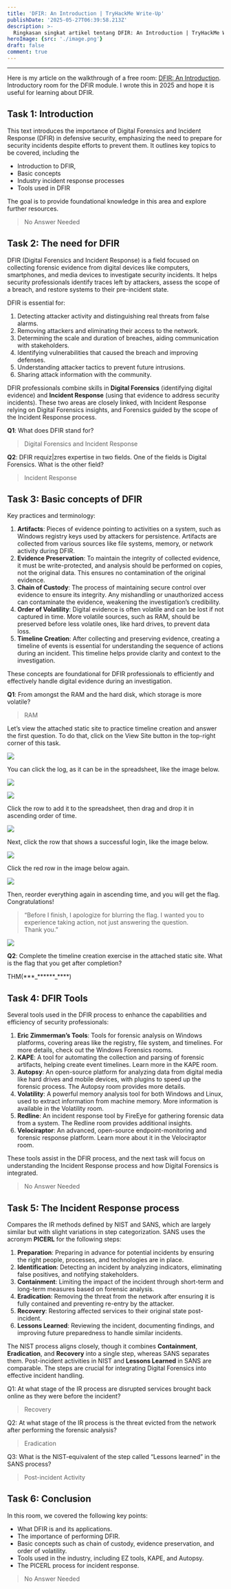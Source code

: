 ```yaml
---
title: 'DFIR: An Introduction | TryHackMe Write-Up'
publishDate: '2025-05-27T06:39:58.213Z'
description: >-
  Ringkasan singkat artikel tentang DFIR: An Introduction | TryHackMe Write-Up
heroImage: {src: './image.png'}
draft: false
comment: true
---
```

* * *

Here is my article on the walkthrough of a free room: [DFIR: An Introduction](https://tryhackme.com/room/introductoryroomdfirmodule). Introductory room for the DFIR module. I wrote this in 2025 and hope it is useful for learning about DFIR.

## Task 1: Introduction

This text introduces the importance of Digital Forensics and Incident Response (DFIR) in defensive security, emphasizing the need to prepare for security incidents despite efforts to prevent them. It outlines key topics to be covered, including the

*   Introduction to DFIR,
*   Basic concepts
*   Industry incident response processes
*   Tools used in DFIR

The goal is to provide foundational knowledge in this area and explore further resources.

> No Answer Needed

## Task 2: The need for DFIR

DFIR (Digital Forensics and Incident Response) is a field focused on collecting forensic evidence from digital devices like computers, smartphones, and media devices to investigate security incidents. It helps security professionals identify traces left by attackers, assess the scope of a breach, and restore systems to their pre-incident state.

DFIR is essential for:

1.  Detecting attacker activity and distinguishing real threats from false alarms.
2.  Removing attackers and eliminating their access to the network.
3.  Determining the scale and duration of breaches, aiding communication with stakeholders.
4.  Identifying vulnerabilities that caused the breach and improving defenses.
5.  Understanding attacker tactics to prevent future intrusions.
6.  Sharing attack information with the community.

DFIR professionals combine skills in **Digital Forensics** (identifying digital evidence) and **Incident Response** (using that evidence to address security incidents). These two areas are closely linked, with Incident Response relying on Digital Forensics insights, and Forensics guided by the scope of the Incident Response process.

**Q1**: What does DFIR stand for?

> Digital Forensics and Incident Response

**Q2**: DFIR requiz|zres expertise in two fields. One of the fields is Digital Forensics. What is the other field?

> Incident Response

## Task 3: Basic concepts of DFIR

Key practices and terminology:

1.  **Artifacts**: Pieces of evidence pointing to activities on a system, such as Windows registry keys used by attackers for persistence. Artifacts are collected from various sources like file systems, memory, or network activity during DFIR.
2.  **Evidence Preservation**: To maintain the integrity of collected evidence, it must be write-protected, and analysis should be performed on copies, not the original data. This ensures no contamination of the original evidence.
3.  **Chain of Custody**: The process of maintaining secure control over evidence to ensure its integrity. Any mishandling or unauthorized access can contaminate the evidence, weakening the investigation’s credibility.
4.  **Order of Volatility**: Digital evidence is often volatile and can be lost if not captured in time. More volatile sources, such as RAM, should be preserved before less volatile ones, like hard drives, to prevent data loss.
5.  **Timeline Creation**: After collecting and preserving evidence, creating a timeline of events is essential for understanding the sequence of actions during an incident. This timeline helps provide clarity and context to the investigation.

These concepts are foundational for DFIR professionals to efficiently and effectively handle digital evidence during an investigation.

**Q1**: From amongst the RAM and the hard disk, which storage is more volatile?

> RAM

Let’s view the attached static site to practice timeline creation and answer the first question. To do that, click on the View Site button in the top-right corner of this task.

![](https://cdn-images-1.medium.com/max/800/1*0Dp0TP95_LQ7XBNaNj1jzA.png)

You can click the log, as it can be in the spreadsheet, like the image below.

![](https://cdn-images-1.medium.com/max/800/1*Q1zm-uOfBk9RJ9cz6X8mGQ.png)

![](https://cdn-images-1.medium.com/max/800/1*AbtP3qPj0SX6MsXqNutKLg.png)

Click the row to add it to the spreadsheet, then drag and drop it in ascending order of time.

![](https://cdn-images-1.medium.com/max/800/1*RDdD0CPglGK12vmjJd6hTA.png)

Next, click the row that shows a successful login, like the image below.

![](https://cdn-images-1.medium.com/max/800/1*1Kv-yXQINZ4uGINQ2cF7og.png)

Click the red row in the image below again.

![](https://cdn-images-1.medium.com/max/800/1*MssMCUjM8yIPdi7p3pSQxQ.png)

Then, reorder everything again in ascending time, and you will get the flag. Congratulations!

> “Before I finish, I apologize for blurring the flag. I wanted you to experience taking action, not just answering the question. Thank you.”

![](https://cdn-images-1.medium.com/max/800/1*Z7H_Gj7gITI6WEJbIrrMjw.png)

**Q2**: Complete the timeline creation exercise in the attached static site. What is the flag that you get after completion?

THM(\*\*\*\_\*\*\*\*\*\*\_\*\*\*\*)

## Task 4: DFIR Tools

Several tools used in the DFIR process to enhance the capabilities and efficiency of security professionals:

1.  **Eric Zimmerman’s Tools**: Tools for forensic analysis on Windows platforms, covering areas like the registry, file system, and timelines. For more details, check out the Windows Forensics rooms.
2.  **KAPE**: A tool for automating the collection and parsing of forensic artifacts, helping create event timelines. Learn more in the KAPE room.
3.  **Autopsy**: An open-source platform for analyzing data from digital media like hard drives and mobile devices, with plugins to speed up the forensic process. The Autopsy room provides more details.
4.  **Volatility**: A powerful memory analysis tool for both Windows and Linux, used to extract information from machine memory. More information is available in the Volatility room.
5.  **Redline**: An incident response tool by FireEye for gathering forensic data from a system. The Redline room provides additional insights.
6.  **Velociraptor**: An advanced, open-source endpoint-monitoring and forensic response platform. Learn more about it in the Velociraptor room.

These tools assist in the DFIR process, and the next task will focus on understanding the Incident Response process and how Digital Forensics is integrated.

> No Answer Needed

## Task 5: The Incident Response process

Compares the IR methods defined by NIST and SANS, which are largely similar but with slight variations in step categorization. SANS uses the acronym **PICERL** for the following steps:

1.  **Preparation**: Preparing in advance for potential incidents by ensuring the right people, processes, and technologies are in place.
2.  **Identification**: Detecting an incident by analyzing indicators, eliminating false positives, and notifying stakeholders.
3.  **Containment**: Limiting the impact of the incident through short-term and long-term measures based on forensic analysis.
4.  **Eradication**: Removing the threat from the network after ensuring it is fully contained and preventing re-entry by the attacker.
5.  **Recovery**: Restoring affected services to their original state post-incident.
6.  **Lessons Learned**: Reviewing the incident, documenting findings, and improving future preparedness to handle similar incidents.

The NIST process aligns closely, though it combines **Containment**, **Eradication**, and **Recovery** into a single step, whereas SANS separates them. Post-incident activities in NIST and **Lessons Learned** in SANS are comparable. The steps are crucial for integrating Digital Forensics into effective incident handling.

Q1: At what stage of the IR process are disrupted services brought back online as they were before the incident?

> Recovery

Q2: At what stage of the IR process is the threat evicted from the network after performing the forensic analysis?

> Eradication

Q3: What is the NIST-equivalent of the step called “Lessons learned” in the SANS process?

> Post-incident Activity

## Task 6: Conclusion

In this room, we covered the following key points:

*   What DFIR is and its applications.
*   The importance of performing DFIR.
*   Basic concepts such as chain of custody, evidence preservation, and order of volatility.
*   Tools used in the industry, including EZ tools, KAPE, and Autopsy.
*   The PICERL process for incident response.

> No Answer Needed

